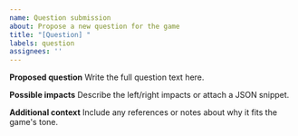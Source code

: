 ```yaml
---
name: Question submission
about: Propose a new question for the game
title: "[Question] "
labels: question
assignees: ''
---
```


**Proposed question**
Write the full question text here.

**Possible impacts**
Describe the left/right impacts or attach a JSON snippet.

**Additional context**
Include any references or notes about why it fits the game's tone.
